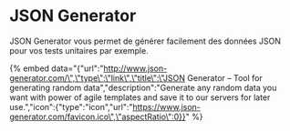 # JSON Generator

JSON Generator vous permet de générer facilement des données JSON pour vos tests unitaires par exemple.

{% embed data="{\"url\":\"http://www.json-generator.com/\",\"type\":\"link\",\"title\":\"JSON Generator – Tool for generating random data\",\"description\":\"Generate any random data you want with power of agile templates and save it to our servers for later use.\",\"icon\":{\"type\":\"icon\",\"url\":\"https://www.json-generator.com/favicon.ico\",\"aspectRatio\":0}}" %}



